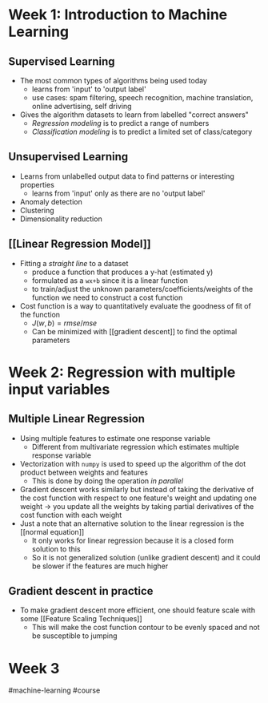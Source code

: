 # Week 1: Introduction to Machine Learning

## Supervised Learning
- The most common types of algorithms being used today
	- learns from 'input' to 'output label'
	- use cases: spam filtering, speech recognition, machine translation, online advertising, self driving
- Gives the algorithm datasets to learn from labelled "correct answers"
	- *Regression modeling* is to predict a range of numbers
	- *Classification modeling* is to predict a limited set of class/category
## Unsupervised Learning
- Learns from unlabelled output data to find patterns or interesting properties
	- learns from 'input' only as there are no 'output label'
- Anomaly detection
- Clustering
- Dimensionality reduction

## [[Linear Regression Model]]
- Fitting a *straight line* to a dataset
	- produce a function that produces a y-hat (estimated y) 
	- formulated as a `wx+b` since it is a linear function
	- to train/adjust the unknown parameters/coefficients/weights of the function we need to construct a cost function
- Cost function is a way to quantitatively evaluate the goodness of fit of the function
	- $J(w, b) = rmse/mse$
	- Can be minimized with [[gradient descent]] to find the optimal parameters

# Week 2: Regression with multiple input variables
## Multiple Linear Regression
- Using multiple features to estimate one response variable
	- Different from multivariate regression which estimates multiple response variable
- Vectorization with `numpy` is used to speed up the algorithm of the dot product between weights and features
	- This is done by doing the operation *in parallel*
- Gradient descent works similarly but instead of taking the derivative of the cost function with respect to one feature's weight and updating one weight -> you update all the weights by taking partial derivatives of the cost function with each weight 
- Just a note that an alternative solution to the linear regression is the [[normal equation]] 
	- It only works for linear regression because it is a closed form solution to this
	- So it is not generalized solution (unlike gradient descent) and it could be slower if the features are much higher
## Gradient descent in practice
- To make gradient descent more efficient, one should feature scale with some [[Feature Scaling Techniques]]
	- This will make the cost function contour to be evenly spaced and not be susceptible to jumping 
# Week 3 

#machine-learning #course